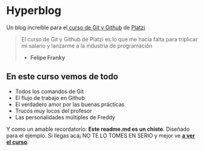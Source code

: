 # Hyperblog 
Un blog incre&iacute;ble para el[ curso de Git y Github](https://platzi.com/cursos/git-github/ " curso de Git y Github") de [Platzi](https://platzi.com/ "Platzi")
> El curso de Git y Github de Platzi es lo que me hac&iacute;a falta para triplicar mi salario y lanzarme a la industria de programaci&oacute;n
> - **Felipe Franky**

## En este curso vemos de todo
* Todos los comandos de Git
* El flujo de trabajo en Github
* El verdadero amor por las buenas pr&aacute;cticas
* Trucos muy locos del profesor
* Las personalidades m&uacute;ltiples de Freddy

Y como un amable recordatorio: **Este readme.md es un chiste**.  Diseñado para el ejemplo. Si llegas ac&aacute;¡ NO TE LO TOMES EN SERIO y mejor ve [**a ver el curso**](https://platzi.com/cursos/git-github/ "a ver el curso").